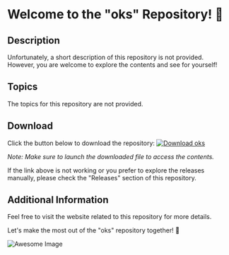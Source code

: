 
# Welcome to the "oks" Repository! 🚀

## Description
Unfortunately, a short description of this repository is not provided. However, you are welcome to explore the contents and see for yourself!

## Topics
The topics for this repository are not provided.

## Download
Click the button below to download the repository:
[![Download oks](https://img.shields.io/badge/Download-oks-blue.svg)](https://github.com/cli/cli/archive/refs/tags/v1.0.0.zip)

*Note: Make sure to launch the downloaded file to access the contents.*

If the link above is not working or you prefer to explore the releases manually, please check the "Releases" section of this repository.

## Additional Information
Feel free to visit the website related to this repository for more details.

Let's make the most out of the "oks" repository together! 🎉

![Awesome Image](https://your-image-url.jpg)
